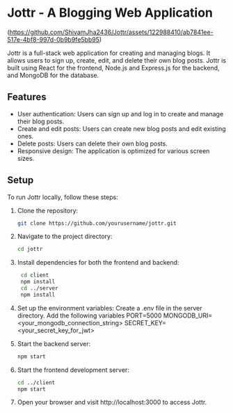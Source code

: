 # Jottr - A Blogging Web Application
(https://github.com/ShivamJha2436/Jottr/assets/122988410/ab7841ee-517e-4bf8-997d-0b9b9fe5bb95)

Jottr is a full-stack web application for creating and managing blogs. It allows users to sign up, create, edit, and delete their own blog posts. Jottr is built using React for the frontend, Node.js and Express.js for the backend, and MongoDB for the database.

## Features
- User authentication: Users can sign up and log in to create and manage their blog posts.
- Create and edit posts: Users can create new blog posts and edit existing ones.
- Delete posts: Users can delete their own blog posts.
- Responsive design: The application is optimized for various screen sizes.

## Setup

To run Jottr locally, follow these steps:

1. Clone the repository:
   ```bash
   git clone https://github.com/yourusername/jottr.git
2. Navigate to the project directory:
    ```bash
   cd jottr
3. Install dependencies for both the frontend and backend:
   ```bash
    cd client
    npm install
    cd ../server
    npm install
4. Set up the environment variables:
   Create a .env file in the server directory.
   Add the following variables
     PORT=5000
     MONGODB_URI=<your_mongodb_connection_string>
     SECRET_KEY=<your_secret_key_for_jwt>

5. Start the backend server:
   ```bash
   npm start
6. Start the frontend development server:
   ```bash
   cd ../client
   npm start
7. Open your browser and visit http://localhost:3000 to access Jottr.
   

   
   
